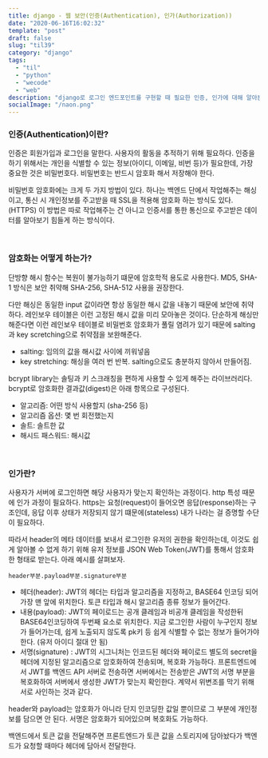 ```yaml
---
title: django - 웹 보안(인증(Authentication), 인가(Authorization))
date: "2020-06-16T16:02:32"
template: "post"
draft: false
slug: "til39"
category: "django"
tags:
  - "til"
  - "python"
  - "wecode"
  - "web"
description: "django로 로그인 엔드포인트를 구현할 때 필요한 인증, 인가에 대해 알아본다."
socialImage: "/naon.png"
---
```


### 인증(Authentication)이란?
인증은 회원가입과 로그인을 말한다. 사용자의 활동을 추적하기 위해 필요하다. 인증을 하기 위해서는 개인을 식별할 수 있는 정보(아이디, 이메일, 비번 등)가 필요한데, 가장 중요한 것은 비밀번호다. 비밀번호는 반드시 암호화 해서 저장해야 한다.

비밀번호 암호화에는 크게 두 가지 방법이 있다. 하나는 백엔드 단에서 작업해주는 해싱이고, 통신 시 개인정보를 주고받을 때 SSL을 적용해 암호화 하는 방식도 있다.(HTTPS) 이 방법은 따로 작업해주는 건 아니고 인증서를 통한 통신으로 주고받은 데이터를 알아보기 힘들게 하는 방식이다.

<br>

### 암호화는 어떻게 하는가?
단방향 해시 함수는 복원이 불가능하기 떄문에 암호학적 용도로 사용한다. MD5, SHA-1 방식은 보안 취약해 SHA-256, SHA-512 사용을 권장한다.

다만 해싱은 동일한 input 값이라면 항상 동일한 해시 값을 내놓기 때문에 보안에 취약하다. 레인보우 테이블은 이런 고정된 해시 값을 미리 모아놓은 것이다. 단순하게 해싱만 해준다면 이런 레인보우 테이블로 비밀번호 암호화가 풀릴 염려가 있기 때문에 salting과 key scretching으로 취약점을 보완해준다.

- salting: 임의의 값을 해시값 사이에 끼워넣음
- key stretching: 해싱을 여러 번 반복. salting으로도 충분하지 않아서 만들어짐.

bcrypt library는 솔팅과 키 스크래칭을 편하게 사용할 수 있게 해주는 라이브러리다. bcrypt로 암호화한 결과값(digest)은 아래 항목으로 구성된다.

- 알고리즘: 어떤 방식 사용할지 (sha-256 등)
- 알고리즘 옵션: 몇 번 회전했는지
- 솔트: 솔트한 값
- 해시드 패스워드: 해시값

<br>

### 인가란?
사용자가 서버에 로그인하면 해당 사용자가 맞는지 확인하는 과정이다. http 특성 때문에 인가 과정이 필요하다. https는 요청(request)이 들어오면 응답(response)하는 구조인데, 응답 이후 상태가 저장되지 않기 떄문에(stateless) 내가 나라는 걸 증명할 수단이 필요하다.

따라서 header의 메타 데이터를 보내서 로그인한 유저의 권한을 확인하는데, 이것도 쉽게 알아볼 수 없게 하기 위해 유저 정보를 JSON Web Token(JWT)를 통해서 암호화한 형태로 받는다. 아래 예시를 살펴보자.

`header부분.payload부분.signature부분`
- 헤더(header): JWT의 헤더는 타입과 알고리즘을 지정하고, BASE64 인코딩 되어 가장 맨 앞에 위치한다. 토큰 타입과 해시 알고리즘 종류 정보가 들어간다.
- 내용(payload): JWT의 페이로드는 공개 클레임과 비공개 클레임을 작성한뒤 BASE64인코딩하여 두번째 요소로 위치한다. 지금 로그인한 사람이 누구인지 정보가 들어가는데, 쉽게 노출되지 않도록 pk키 등 쉽게 식별할 수 없는 정보가 들어가야 한다. (유저 아이디 절대 안 됨)
- 서명(signature) : JWT의 시그니처는 인코드된 헤더와 페이로드 별도의 secret을 헤더에 지정된 알고리즘으로 암호화하여 전송되며, 복호화 가능하다. 프론트엔드에서 JWT를 백엔드 API 서버로 전송하면 서버에서는 전송받은 JWT의 서명 부분을 복호화하여 서버에서 생성한 JWT가 맞는지 확인한다. 계약서 위변조를 막기 위해 서로 사인하는 것과 같다.

header와 payload는 암호화가 아니라 단지 인코딩한 값일 뿐이므로 그 부분에 개인정보를 담으면 안 된다. 서명은 암호화가 되어있으며 복호화도 가능하다.

백엔드에서 토큰 값을 전달해주면 프론트엔드가 토큰 값을 스토리지에 담아놨다가 백엔드가 요청할 때마다 헤더에 담아서 전달한다.